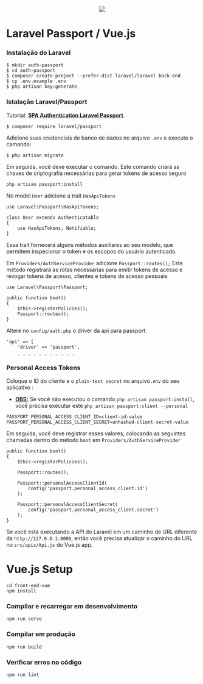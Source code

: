 <p align="center"><img src="https://painel.avdesign.com.br/img/logo/login-title.png"></p>

# Laravel Passport / Vue.js
### Instalação do Laravel
````
$ mkdir auth-passport
$ cd auth-passport
$ composer create-project --prefer-dist laravel/laravel back-end
$ cp .env.example .env
$ php artisan key:generate
````
### Istalação Laravel/Passport 
Tutorial: **[SPA Authentication Laravel Passport](https://laravel.com/docs/7.x/passport)**.
````
$ composer require laravel/passport
````
Adicione suas credenciais de banco de dados no arquivo `.env` e execute o camando: 
````
$ php artisan migrate
````
Em seguida, você deve executar o comando. Este comando criará as chaves de criptografia necessárias para gerar tokens de acesso seguro
````
php artisan passport:install
````
No model `User` adicione a trait `HasApiTokens`
```
use Laravel\Passport\HasApiTokens;

class User extends Authenticatable
{
    use HasApiTokens, Notifiable;
}
````
Essa trait fornecerá alguns métodos auxiliares ao seu modelo, que permitem inspecionar o token e os escopos do usuário autenticado.

Em `Providers/AuthServiceProvider` adicione `Passport::routes();` Este método registrará as rotas necessárias para emitir tokens de acesso e revogar tokens de acesso, clientes e tokens de acesso pessoais
````
use Laravel\Passport\Passport;

public function boot()
{
    $this->registerPolicies();
    Passport::routes();
}
````


Altere no  `config/auth.php` o driver da api para passport.

````
'api' => [
    'driver' => 'passport',
    _ _ _ _ _ _ _ _ _ _ _
````
### Personal Access Tokens
Coloque o ID do cliente e o `plain-text secret` no arquivo`.env` do seu aplicativo :
- **[OBS:](#)** Se você não executou o comando `php artisan passport:install`, você precisa executar este `php artisan passport:client --personal`

````
PASSPORT_PERSONAL_ACCESS_CLIENT_ID=client-id-value
PASSPORT_PERSONAL_ACCESS_CLIENT_SECRET=unhashed-client-secret-value
````
Em seguida, você deve registrar esses valores, colocando as seguintes chamadas dentro do  método `boot` em `Providers/AuthServiceProvider`

````
public function boot()
{
    $this->registerPolicies();

    Passport::routes();

    Passport::personalAccessClientId(
        config('passport.personal_access_client.id')
    );

    Passport::personalAccessClientSecret(
        config('passport.personal_access_client.secret')
    );
}

````

Se você está executando a API do Laravel em um caminho de URL diferente da `http://127.0.0.1:8000`, então você precisa atualizar o caminho do URL no `src/apis/Api.js` do Vue.js app.

# Vue.js Setup

```
cd front-end-vue
npm install
```

### Compilar e recarregar em desenvolvimento

```
npm run serve
```
### Compilar em produção
```
npm run build
```
### Verificar erros no código
```
npm run lint
```